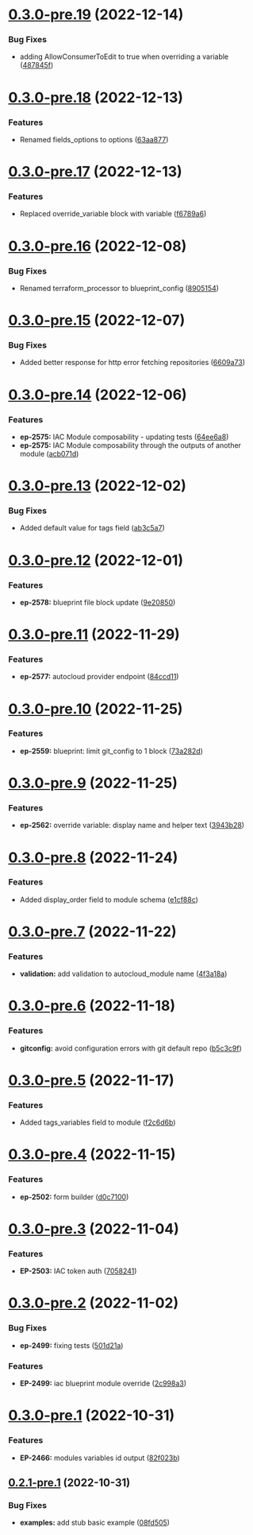 # [0.3.0-pre.19](https://gitlab.com/auto-cloud/infrastructure/public/terraform-provider/compare/0.3.0-pre.18...0.3.0-pre.19) (2022-12-14)


### Bug Fixes

* adding AllowConsumerToEdit to true when overriding a variable ([487845f](https://gitlab.com/auto-cloud/infrastructure/public/terraform-provider/commit/487845fc20c5e75e48918ebe9e3d56f441dffddd))

# [0.3.0-pre.18](https://gitlab.com/auto-cloud/infrastructure/public/terraform-provider/compare/0.3.0-pre.17...0.3.0-pre.18) (2022-12-13)


### Features

* Renamed fields_options to options ([63aa877](https://gitlab.com/auto-cloud/infrastructure/public/terraform-provider/commit/63aa877bcfee416441aef5c6ed854af98bd259a2))

# [0.3.0-pre.17](https://gitlab.com/auto-cloud/infrastructure/public/terraform-provider/compare/0.3.0-pre.16...0.3.0-pre.17) (2022-12-13)


### Features

* Replaced override_variable block with variable ([f6789a6](https://gitlab.com/auto-cloud/infrastructure/public/terraform-provider/commit/f6789a64a6283cbd7850b925af03041b55a0f88e))

# [0.3.0-pre.16](https://gitlab.com/auto-cloud/infrastructure/public/terraform-provider/compare/0.3.0-pre.15...0.3.0-pre.16) (2022-12-08)


### Bug Fixes

* Renamed terraform_processor to blueprint_config ([8905154](https://gitlab.com/auto-cloud/infrastructure/public/terraform-provider/commit/8905154165f4110f3019092c4001f2345ea89269))

# [0.3.0-pre.15](https://gitlab.com/auto-cloud/infrastructure/public/terraform-provider/compare/0.3.0-pre.14...0.3.0-pre.15) (2022-12-07)


### Bug Fixes

* Added better response for http error fetching repositories ([6609a73](https://gitlab.com/auto-cloud/infrastructure/public/terraform-provider/commit/6609a73eb85bcb86407fd6c7e19f04f31780b144))

# [0.3.0-pre.14](https://gitlab.com/auto-cloud/infrastructure/public/terraform-provider/compare/0.3.0-pre.13...0.3.0-pre.14) (2022-12-06)


### Features

* **ep-2575:** IAC Module composability - updating tests ([64ee6a8](https://gitlab.com/auto-cloud/infrastructure/public/terraform-provider/commit/64ee6a84a8d330d39ef1206887ab45d933dac004))
* **ep-2575:** IAC Module composability through the outputs of another module ([acb071d](https://gitlab.com/auto-cloud/infrastructure/public/terraform-provider/commit/acb071d43c5b4d91392e1ec6389dddadf456e8f7))

# [0.3.0-pre.13](https://gitlab.com/auto-cloud/infrastructure/public/terraform-provider/compare/0.3.0-pre.12...0.3.0-pre.13) (2022-12-02)


### Bug Fixes

* Added default value for tags field ([ab3c5a7](https://gitlab.com/auto-cloud/infrastructure/public/terraform-provider/commit/ab3c5a7389a9bd6d89e69522349f13f421a7309b))

# [0.3.0-pre.12](https://gitlab.com/auto-cloud/infrastructure/public/terraform-provider/compare/0.3.0-pre.11...0.3.0-pre.12) (2022-12-01)


### Features

* **ep-2578:** blueprint file block update ([9e20850](https://gitlab.com/auto-cloud/infrastructure/public/terraform-provider/commit/9e20850031b477c570f79e7b1413981396f4c004))

# [0.3.0-pre.11](https://gitlab.com/auto-cloud/infrastructure/public/terraform-provider/compare/0.3.0-pre.10...0.3.0-pre.11) (2022-11-29)


### Features

* **ep-2577:** autocloud provider endpoint ([84ccd11](https://gitlab.com/auto-cloud/infrastructure/public/terraform-provider/commit/84ccd111f8cc0a306c2ef92068ef7b80e653a425))

# [0.3.0-pre.10](https://gitlab.com/auto-cloud/infrastructure/public/terraform-provider/compare/0.3.0-pre.9...0.3.0-pre.10) (2022-11-25)


### Features

* **ep-2559:** blueprint: limit git_config to 1 block ([73a282d](https://gitlab.com/auto-cloud/infrastructure/public/terraform-provider/commit/73a282deaa5da328d6c0d6c7287caa8ff24bd425))

# [0.3.0-pre.9](https://gitlab.com/auto-cloud/infrastructure/public/terraform-provider/compare/0.3.0-pre.8...0.3.0-pre.9) (2022-11-25)


### Features

* **ep-2562:** override variable: display name and helper text ([3943b28](https://gitlab.com/auto-cloud/infrastructure/public/terraform-provider/commit/3943b28b6a4e98acd43b1b78ee0ddba2e5a4772c))

# [0.3.0-pre.8](https://gitlab.com/auto-cloud/infrastructure/public/terraform-provider/compare/0.3.0-pre.7...0.3.0-pre.8) (2022-11-24)


### Features

* Added display_order field to module schema ([e1cf88c](https://gitlab.com/auto-cloud/infrastructure/public/terraform-provider/commit/e1cf88c6eab6ebc25f3ee16e824fa45606307ef1))

# [0.3.0-pre.7](https://gitlab.com/auto-cloud/infrastructure/public/terraform-provider/compare/0.3.0-pre.6...0.3.0-pre.7) (2022-11-22)


### Features

* **validation:** add validation to autocloud_module name ([4f3a18a](https://gitlab.com/auto-cloud/infrastructure/public/terraform-provider/commit/4f3a18addf03f6499060ffea044dafcaf4ed341d))

# [0.3.0-pre.6](https://gitlab.com/auto-cloud/infrastructure/public/terraform-provider/compare/0.3.0-pre.5...0.3.0-pre.6) (2022-11-18)


### Features

* **gitconfig:** avoid configuration errors with git default repo ([b5c3c9f](https://gitlab.com/auto-cloud/infrastructure/public/terraform-provider/commit/b5c3c9fc335ac9b5b4395b83b14b26645a0ec5f3))

# [0.3.0-pre.5](https://gitlab.com/auto-cloud/infrastructure/public/terraform-provider/compare/0.3.0-pre.4...0.3.0-pre.5) (2022-11-17)


### Features

* Added tags_variables field to module ([f2c6d6b](https://gitlab.com/auto-cloud/infrastructure/public/terraform-provider/commit/f2c6d6b1a7a36da2ea1e3c905c3d9a4d28c85500))

# [0.3.0-pre.4](https://gitlab.com/auto-cloud/infrastructure/public/terraform-provider/compare/0.3.0-pre.3...0.3.0-pre.4) (2022-11-15)


### Features

* **ep-2502:** form builder ([d0c7100](https://gitlab.com/auto-cloud/infrastructure/public/terraform-provider/commit/d0c71005bba0a007155ab45dbbeb218e300d3b71))

# [0.3.0-pre.3](https://gitlab.com/auto-cloud/infrastructure/public/terraform-provider/compare/0.3.0-pre.2...0.3.0-pre.3) (2022-11-04)


### Features

* **EP-2503:** IAC token auth ([7058241](https://gitlab.com/auto-cloud/infrastructure/public/terraform-provider/commit/7058241d6758c66c88fb24f481a07d12995b4654))

# [0.3.0-pre.2](https://gitlab.com/auto-cloud/infrastructure/public/terraform-provider/compare/0.3.0-pre.1...0.3.0-pre.2) (2022-11-02)


### Bug Fixes

* **ep-2499:** fixing tests ([501d21a](https://gitlab.com/auto-cloud/infrastructure/public/terraform-provider/commit/501d21aebf8178c2c588592aa7a90bd18fb2c840))


### Features

* **EP-2499:** iac blueprint module override ([2c998a3](https://gitlab.com/auto-cloud/infrastructure/public/terraform-provider/commit/2c998a342145efb9ac564206413576d531167de5))

# [0.3.0-pre.1](https://gitlab.com/auto-cloud/infrastructure/public/terraform-provider/compare/0.2.1-pre.1...0.3.0-pre.1) (2022-10-31)


### Features

* **EP-2466:** modules variables id output ([82f023b](https://gitlab.com/auto-cloud/infrastructure/public/terraform-provider/commit/82f023b77e772535ed1f00863381a2e8232fefb5))

## [0.2.1-pre.1](https://gitlab.com/auto-cloud/infrastructure/public/terraform-provider/compare/0.2.0...0.2.1-pre.1) (2022-10-31)


### Bug Fixes

* **examples:** add stub basic example ([08fd505](https://gitlab.com/auto-cloud/infrastructure/public/terraform-provider/commit/08fd505ac489bbcf3c6971c516dc010aa09d2dbb))

